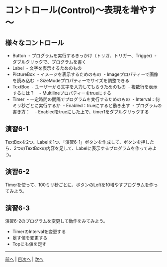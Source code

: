 # コントロール(Control)～表現を増やす～

## 様々なコントロール
- Button
  - プログラムを実行するきっかけ（トリガ、トリガー、Trigger)
  - ダブルクリックで、プログラムを書く
- Label
  - 文字を表示するためのもの
- PictureBox
  - イメージを表示するためのもの
  - Imageプロパティーで画像を読み込む
  - SizeModeプロパティーでサイズを調整できる
- TextBox
  - ユーザーから文字を入力してもらうためのもの
  - 複数行を表示するには？
    - Multilineプロパティーをtrueにする
- Timer
  - 一定時間の間隔でプログラムを実行するためのもの
  - Interval：何ミリ秒ごとに実行するか
  - Enabled：trueにすると動き出す
  - プログラムの書き方：
    - Enabledをtrueにした上で、timer1をダブルクリックする

## 演習6-1
TextBoxを2つ、Labelを1つ、「演習6-1」ボタンを作成して、ボタンを押したら、2つのTextBoxの内容を足して、Labelに表示するプログラムを作ってみよう。

## 演習6-2
Timerを使って、100ミリ秒ごとに、ボタンのLeftを10増やすプログラムを作ってみよう。

## 演習6-3
演習6-2のプログラムを変更して動作をみてみよう。

- TimerのIntervalを変更する
- 足す値を変更する
- Topにも値を足す

---

[前へ](05.md) | [目次へ](README.md#%E7%9B%AE%E6%AC%A1) | [次へ](07.md)
